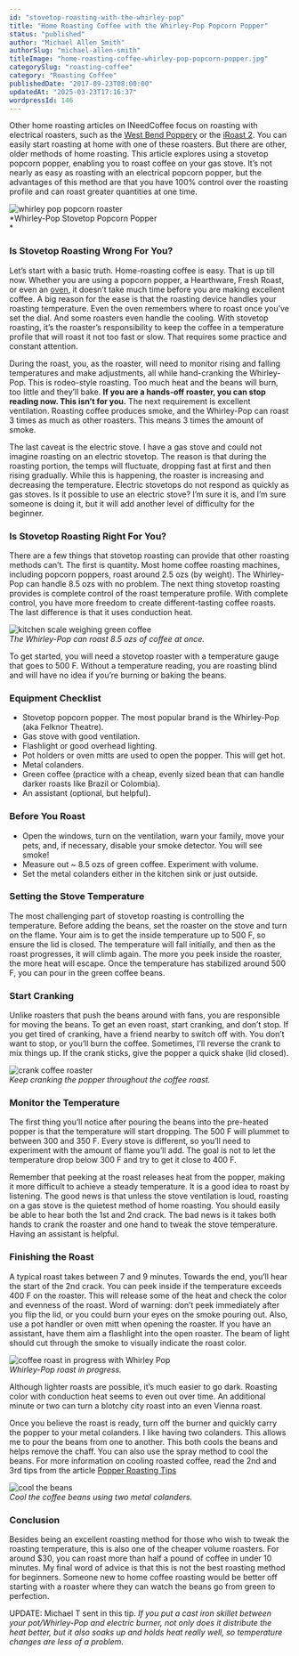 ```yaml
---
id: "stovetop-roasting-with-the-whirley-pop"
title: "Home Roasting Coffee with the Whirley-Pop Popcorn Popper"
status: "published"
author: "Michael Allen Smith"
authorSlug: "michael-allen-smith"
titleImage: "home-roasting-coffee-whirley-pop-popcorn-popper.jpg"
categorySlug: "roasting-coffee"
category: "Roasting Coffee"
publishedDate: "2017-09-23T08:00:00"
updatedAt: "2025-03-23T17:16:37"
wordpressId: 146
---
```


Other home roasting articles on INeedCoffee focus on roasting with electrical roasters, such as the [West Bend Poppery](/roasting-coffee-in-a-popcorn-popper/) or the [iRoast 2](/roasting-coffee-in-a-popcorn-popper/). You can easily start roasting at home with one of these roasters. But there are other, older methods of home roasting. This article explores using a stovetop popcorn popper, enabling you to roast coffee on your gas stove. It’s not nearly as easy as roasting with an electrical popcorn popper, but the advantages of this method are that you have 100% control over the roasting profile and can roast greater quantities at one time.

![whirley pop popcorn roaster](whirley-pop-popcorn-roaster1.jpg)  
*Whirley-Pop Stovetop Popcorn Popper  
*

### Is Stovetop Roasting Wrong For You?

Let’s start with a basic truth. Home-roasting coffee is easy. That is up till now. Whether you are using a popcorn popper, a Hearthware, Fresh Roast, or even an [oven](/home-roasting-coffee-in-an-oven/), it doesn’t take much time before you are making excellent coffee. A big reason for the ease is that the roasting device handles your roasting temperature. Even the oven remembers where to roast once you’ve set the dial. And some roasters even handle the cooling. With stovetop roasting, it’s the roaster’s responsibility to keep the coffee in a temperature profile that will roast it not too fast or slow. That requires some practice and constant attention.

During the roast, you, as the roaster, will need to monitor rising and falling temperatures and make adjustments, all while hand-cranking the Whirley-Pop. This is rodeo-style roasting. Too much heat and the beans will burn, too little and they’ll bake. **If you are a hands-off roaster, you can stop reading now. This isn’t for you.** The next requirement is excellent ventilation. Roasting coffee produces smoke, and the Whirley-Pop can roast 3 times as much as other roasters. This means 3 times the amount of smoke.

The last caveat is the electric stove. I have a gas stove and could not imagine roasting on an electric stovetop. The reason is that during the roasting portion, the temps will fluctuate, dropping fast at first and then rising gradually. While this is happening, the roaster is increasing and decreasing the temperature. Electric stovetops do not respond as quickly as gas stoves. Is it possible to use an electric stove? I’m sure it is, and I’m sure someone is doing it, but it will add another level of difficulty for the beginner.

### Is Stovetop Roasting Right For You?

There are a few things that stovetop roasting can provide that other roasting methods can’t. The first is quantity. Most home coffee roasting machines, including popcorn poppers, roast around 2.5 ozs (by weight). The Whirley-Pop can handle 8.5 ozs with no problem. The next thing stovetop roasting provides is complete control of the roast temperature profile. With complete control, you have more freedom to create different-tasting coffee roasts. The last difference is that it uses conduction heat.

![kitchen scale weighing green coffee](scale300.jpg)  
*The Whirley-Pop can roast 8.5 ozs of coffee at once.*

To get started, you will need a stovetop roaster with a temperature gauge that goes to 500 F. Without a temperature reading, you are roasting blind and will have no idea if you’re burning or baking the beans.

### Equipment Checklist

-   Stovetop popcorn popper. The most popular brand is the Whirley-Pop (aka Felknor Theatre).
-   Gas stove with good ventilation.
-   Flashlight or good overhead lighting.
-   Pot holders or oven mitts are used to open the popper. This will get hot.
-   Metal colanders.
-   Green coffee (practice with a cheap, evenly sized bean that can handle darker roasts like Brazil or Colombia).
-   An assistant (optional, but helpful).

### Before You Roast

-   Open the windows, turn on the ventilation, warn your family, move your pets, and, if necessary, disable your smoke detector. You will see smoke!
-   Measure out ~ 8.5 ozs of green coffee. Experiment with volume.
-   Set the metal colanders either in the kitchen sink or just outside.

### Setting the Stove Temperature

The most challenging part of stovetop roasting is controlling the temperature. Before adding the beans, set the roaster on the stove and turn on the flame. Your aim is to get the inside temperature up to 500 F, so ensure the lid is closed. The temperature will fall initially, and then as the roast progresses, it will climb again. The more you peek inside the roaster, the more heat will escape. Once the temperature has stabilized around 500 F, you can pour in the green coffee beans.

### Start Cranking

Unlike roasters that push the beans around with fans, you are responsible for moving the beans. To get an even roast, start cranking, and don’t stop. If you get tired of cranking, have a friend nearby to switch off with. You don’t want to stop, or you’ll burn the coffee. Sometimes, I’ll reverse the crank to mix things up. If the crank sticks, give the popper a quick shake (lid closed).

![crank coffee roaster](crank300.jpg)  
*Keep cranking the popper throughout the coffee roast.*

### Monitor the Temperature

The first thing you’ll notice after pouring the beans into the pre-heated popper is that the temperature will start dropping. The 500 F will plummet to between 300 and 350 F. Every stove is different, so you’ll need to experiment with the amount of flame you’ll add. The goal is not to let the temperature drop below 300 F and try to get it close to 400 F.

Remember that peeking at the roast releases heat from the popper, making it more difficult to achieve a steady temperature. It is a good idea to roast by listening. The good news is that unless the stove ventilation is loud, roasting on a gas stove is the quietest method of home roasting. You should easily be able to hear both the 1st and 2nd crack. The bad news is it takes both hands to crank the roaster and one hand to tweak the stove temperature. Having an assistant is helpful.

### Finishing the Roast

A typical roast takes between 7 and 9 minutes. Towards the end, you’ll hear the start of the 2nd crack. You can peek inside if the temperature exceeds 400 F on the roaster. This will release some of the heat and check the color and evenness of the roast. Word of warning: don’t peek immediately after you flip the lid, or you could burn your eyes on the smoke pouring out. Also, use a pot handler or oven mitt when opening the roaster. If you have an assistant, have them aim a flashlight into the open roaster. The beam of light should cut through the smoke to visually indicate the roast color.

![coffee roast in progress with Whirley Pop](stove.jpg)  
*Whirley-Pop roast in progress.*

Although lighter roasts are possible, it’s much easier to go dark. Roasting color with conduction heat seems to even out over time. An additional minute or two can turn a blotchy city roast into an even Vienna roast.

Once you believe the roast is ready, turn off the burner and quickly carry the popper to your metal colanders. I like having two colanders. This allows me to pour the beans from one to another. This both cools the beans and helps remove the chaff. You can also use the spray method to cool the beans. For more information on cooling roasted coffee, read the 2nd and 3rd tips from the article [Popper Roasting Tips](/popper-roasting-tips/)

![cool the beans](cooling-coffee-beans.jpg)  
*Cool the coffee beans using two metal colanders.*

### Conclusion

Besides being an excellent roasting method for those who wish to tweak the roasting temperature, this is also one of the cheaper volume roasters. For around $30, you can roast more than half a pound of coffee in under 10 minutes. My final word of advice is that this is not the best roasting method for beginners. Someone new to home coffee roasting would be better off starting with a roaster where they can watch the beans go from green to perfection.

UPDATE: Michael T sent in this tip. *If you put a cast iron skillet between your pot/Whirley-Pop and electric burner, not only does it distribute the heat better, but it also soaks up and holds heat really well, so temperature changes are less of a problem.*
